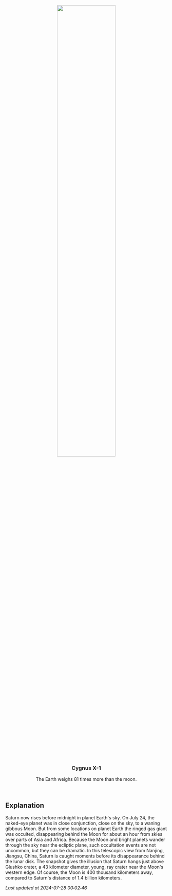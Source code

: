 <p align='center'>
    <img src='https://apod.nasa.gov/apod/image/2407/MoonSaturnOcc_Xu20240725_1024.jpg' width='60%' />
    <h3 align="center">Cygnus X-1</h3>
    <p align="center">The Earth weighs 81 times more than the moon.</p>
</p>
<br/>

Explanation
--
Saturn now rises before midnight in planet Earth's sky. On July 24, the naked-eye planet was in close conjunction, close on the sky, to a waning gibbous Moon. But from some locations on planet Earth the ringed gas giant was occulted, disappearing behind the Moon for about an hour from skies over parts of Asia and Africa. Because the Moon and bright planets wander through the sky near the ecliptic plane, such occultation events are not uncommon, but they can be dramatic. In this telescopic view from Nanjing, Jiangsu, China, Saturn is caught moments before its disappearance behind the lunar disk. The snapshot gives the illusion that Saturn hangs just above Glushko crater, a 43 kilometer diameter, young, ray crater near the Moon's western edge. Of course, the Moon is 400 thousand kilometers away, compared to Saturn's distance of 1.4 billion kilometers.


*Last updated at 2024-07-28 00:02:46*
